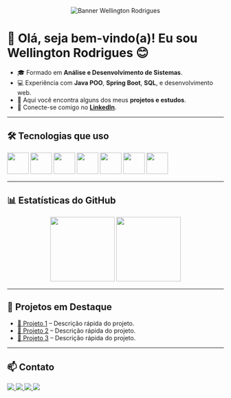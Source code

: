 <!-- Banner -->
<p align="center">
  <img src="https://via.placeholder.com/900x250/0d1117/ffffff?text=Wellington+Rodrigues+%7C+Desenvolvedor+Java" alt="Banner Wellington Rodrigues" />
</p>

<!-- Apresentação -->
# 👋 Olá, seja bem-vindo(a)! Eu sou Wellington Rodrigues 😊

- 🎓 Formado em **Análise e Desenvolvimento de Sistemas**.
- 💻 Experiência com **Java POO**, **Spring Boot**, **SQL**, e desenvolvimento web.
- 🚀 Aqui você encontra alguns dos meus **projetos e estudos**.
- 📌 Conecte-se comigo no [**LinkedIn**](https://www.linkedin.com/in/wellington-rodrigues-dot/).

---

## 🛠️ Tecnologias que uso
<p align="left">
  <img src="https://cdn.jsdelivr.net/gh/devicons/devicon/icons/java/java-original.svg" width="50" height="50"/>
  <img src="https://cdn.jsdelivr.net/gh/devicons/devicon/icons/spring/spring-original.svg" width="50" height="50"/>
  <img src="https://cdn.jsdelivr.net/gh/devicons/devicon/icons/python/python-original.svg" width="50" height="50"/>
  <img src="https://cdn.jsdelivr.net/gh/devicons/devicon/icons/mysql/mysql-original.svg" width="50" height="50"/>
  <img src="https://cdn.jsdelivr.net/gh/devicons/devicon/icons/javascript/javascript-original.svg" width="50" height="50"/>
  <img src="https://cdn.jsdelivr.net/gh/devicons/devicon/icons/html5/html5-original.svg" width="50" height="50"/>
  <img src="https://cdn.jsdelivr.net/gh/devicons/devicon/icons/css3/css3-original.svg" width="50" height="50"/>
</p>

---

## 📊 Estatísticas do GitHub
<p align="center">
  <img src="https://github-readme-stats.vercel.app/api?username=wellington-dot&show_icons=true&theme=radical" height="150"/>
  <img src="https://github-readme-stats.vercel.app/api/top-langs/?username=wellington-dot&layout=compact&theme=radical" height="150"/>
</p>

---

## 🚀 Projetos em Destaque
- [📌 Projeto 1](#) – Descrição rápida do projeto.
- [📌 Projeto 2](#) – Descrição rápida do projeto.
- [📌 Projeto 3](#) – Descrição rápida do projeto.

---

## 📫 Contato
<a href="https://instagram.com/wellington_rodg" target="_blank">
  <img src="https://img.shields.io/badge/-Instagram-%23E4405F?style=for-the-badge&logo=instagram&logoColor=white">
</a>
<a href="mailto:rwelitiin@gmail.com">
  <img src="https://img.shields.io/badge/-Gmail-%23333?style=for-the-badge&logo=gmail&logoColor=white">
</a>
<a href="https://www.linkedin.com/in/wellington-rodrigues-dot/" target="_blank">
  <img src="https://img.shields.io/badge/-LinkedIn-%230077B5?style=for-the-badge&logo=linkedin&logoColor=white">
</a>
<a href="https://wa.me/55SEUNUMERO" target="_blank">
  <img src="https://img.shields.io/badge/-WhatsApp-%2325D366?style=for-the-badge&logo=whatsapp&logoColor=white">
</a>
